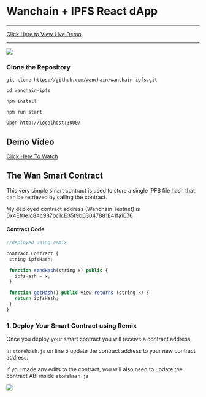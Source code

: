 # Wanchain + IPFS React dApp

<hr>
<a href="http://18.218.197.29:3006/">Click Here to View Live Demo</a>

<hr>

<img style="max-width:100%" src="https://gateway.ipfs.io/ipfs/QmQZf6HUMDgqKikRRH7SHnQFXTtkbYApth5eyydPVDGsEr">

### Clone the Repository

`git clone https://github.com/wanchain/wanchain-ipfs.git`

`cd wanchain-ipfs`

`npm install`

`npm run start`

`Open http://localhost:3000/`

## Demo Video

<a href="https://d3vv6lp55qjaqc.cloudfront.net/items/3o1v0j1g293I0K3o3P0p/wanchain_ipfs.mp4?X-CloudApp-Visitor-Id=2750703">Click Here To Watch</a>
## The Wan Smart Contract
This very simple smart contract is used to store a single IPFS file hash that can be retrieved by calling the contract.

My deployed contract address (Wanchain Testnet) is <a href="http://18.188.125.96/address/0x4Ef0e1c84c937bc1cE35f9b63047881E41fa1076">0x4Ef0e1c84c937bc1cE35f9b63047881E41fa1076</a>

#### Contract Code
````js
//deployed using remix

contract Contract {
 string ipfsHash;

 function sendHash(string x) public {
   ipfsHash = x;
 }

 function getHash() public view returns (string x) {
   return ipfsHash;
 }
}

````

### 1. Deploy Your Smart Contract using Remix
Once you deploy your smart contract you will receive a contract address.

In <code>storehash.js</code> on line 5 update the contract address to your new contract address.

If you made any edits to the contract, you will also need to update the contract ABI inside <code>storehash.js</code>

<img src="https://gateway.ipfs.io/ipfs/QmbQoUXYiLXEDsheDvS7B2mcwzVn4Ymsq3B5T4H6HwxRaY">






